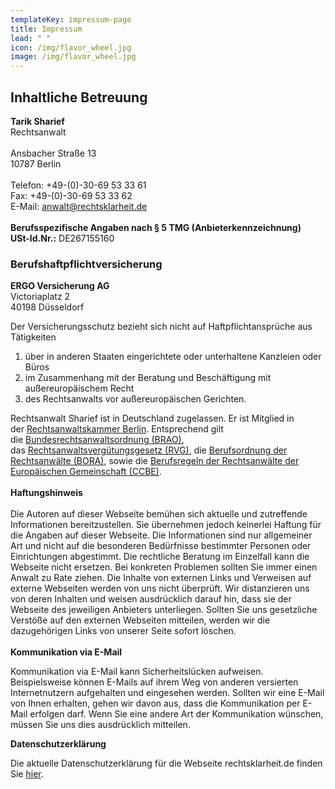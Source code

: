 ```yaml
---
templateKey: impressum-page
title: Impressum
lead: " "
icon: /img/flavor_wheel.jpg
image: /img/flavor_wheel.jpg
---
```

## **Inhaltliche Betreuung**

**Tarik Sharief**\
Rechtsanwalt\
\
Ansbacher Straße 13\
10787 Berlin\
\
Telefon: +49-(0)-30-69 53 33 61\
Fax: +49-(0)-30-69 53 33 62\
E-Mail: anwalt@rechtsklarheit.de\
\
**Berufsspezifische Angaben nach § 5 TMG (Anbieterkennzeichnung)**\
**USt-Id.Nr.:** DE267155160

### **Berufshaftpflichtversicherung**

**ERGO Versicherung AG**\
Victoriaplatz 2\
40198 Düsseldorf

Der Versicherungsschutz bezieht sich nicht auf Haftpflichtansprüche aus Tätigkeiten

1. über in anderen Staaten eingerichtete oder unterhaltene Kanzleien oder Büros
2. im Zusammenhang mit der Beratung und Beschäftigung mit außereuropäischem Recht
3. des Rechtsanwalts vor außereuropäischen Gerichten.

Rechtsanwalt Sharief ist in Deutschland zugelassen. Er ist Mitglied in der [Rechtsanwaltskammer Berlin](http://www.rak-berlin.de/). Entsprechend gilt die [Bundesrechtsanwaltsordnung (BRAO)](http://bundesrecht.juris.de/brao/index.html), das [Rechtsanwaltsvergütungsgesetz (RVG)](http://www.bundesrecht.juris.de/rvg/index.html), die [Berufsordnung der Rechtsanwälte (BORA)](http://www.brak.de/seiten/pdf/Berufsregeln/BORA_Stand_01_07_2008.pdf), sowie die [Berufsregeln der Rechtsanwälte der Europäischen Gemeinschaft (CCBE)](http://www.brak.de/seiten/pdf/berufsregeln.pdf).\
\
**Haftungshinweis**\
\
Die Autoren auf dieser Webseite bemühen sich aktuelle und zutreffende Informationen bereitzustellen. Sie übernehmen jedoch keinerlei Haftung für die Angaben auf dieser Webseite. Die Informationen sind nur allgemeiner Art und nicht auf die besonderen Bedürfnisse bestimmter Personen oder Einrichtungen abgestimmt. Die rechtliche Beratung im Einzelfall kann die Webseite nicht ersetzen. Bei konkreten Problemen sollten Sie immer einen Anwalt zu Rate ziehen. Die Inhalte von externen Links und Verweisen auf externe Webseiten werden von uns nicht überprüft. Wir distanzieren uns von deren Inhalten und weisen ausdrücklich darauf hin, dass sie der Webseite des jeweiligen Anbieters unterliegen. Sollten Sie uns gesetzliche Verstöße auf den externen Webseiten mitteilen, werden wir die dazugehörigen Links von unserer Seite sofort löschen.\
\
**Kommunikation via E-Mail**

Kommunikation via E-Mail kann Sicherheitslücken aufweisen. Beispielsweise können E-Mails auf ihrem Weg von anderen versierten Internetnutzern aufgehalten und eingesehen werden. Sollten wir eine E-Mail von Ihnen erhalten, gehen wir davon aus, dass die Kommunikation per E-Mail erfolgen darf. Wenn Sie eine andere Art der Kommunikation wünschen, müssen Sie uns dies ausdrücklich mitteilen.

**Datenschutzerklärung**

Die aktuelle Datenschutzerklärung für die Webseite rechtsklarheit.de finden Sie [hier](/datenschutz).